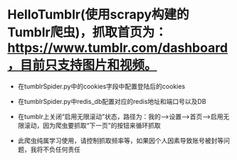 # HelloTumblr(使用scrapy构建的Tumblr爬虫)，抓取首页为：https://www.tumblr.com/dashboard，目前只支持图片和视频。

* 在tumblrSpider.py中的cookies字段中配置登陆后的cookies
* 在tumblrSpider.py中redis_db配置对应的redis地址和端口号以及DB
* 在tumblr上关闭“启用无限滚动”状态，路径为：我的-->设置-->首页-->启用无限滚动，因为爬虫要抓取“下一页”的按钮来循环抓取

* 此爬虫纯属学习使用，请控制抓取频率等，如果因个人因素导致账号被封等问题，我将不负任何责任

